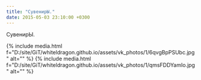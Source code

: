 ```yaml
---
title: "СувенирЫ."
date: 2015-05-03 23:10:00 +0300
---
```


СувенирЫ.


{% include media.html f="D:/site/GiT/whiteldragon.github.io/assets/vk_photos/1/6qvgBpPSUbc.jpg" alt="" %}
{% include media.html f="D:/site/GiT/whiteldragon.github.io/assets/vk_photos/1/qmsFDDYamIo.jpg" alt="" %}
